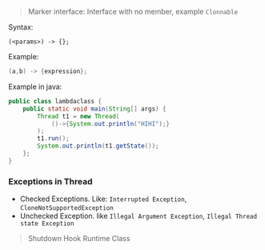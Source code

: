 > Marker interface: Interface with no member, example `Clonnable`

Syntax:
```
(<params>) -> {};
```

Example:
```java
(a,b) -> {expression};
```

Example in java:
```java
public class lambdaclass {
    public static void main(String[] args) {
        Thread t1 = new Thread(
            ()->{System.out.println("HIHI");}
        );
        t1.run();
        System.out.println(t1.getState());
    };
}

```

### Exceptions in Thread
- Checked Exceptions. Like: `Interrupted Exception`, `CloneNotSupportedException` 
- Unchecked Exception. like `Illegal Argument Exception`, `Illegal Thread state Exception`

> Shutdown Hook
> Runtime Class